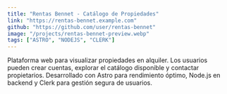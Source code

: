 ```yaml
---
title: "Rentas Bennet - Catálogo de Propiedades"
link: "https://rentas-bennet.example.com"
github: "https://github.com/user/rentas-bennet"
image: "/projects/rentas-bennet-preview.webp"
tags: ["ASTRO", "NODEJS", "CLERK"]
---
```


Plataforma web para visualizar propiedades en alquiler. Los usuarios pueden crear cuentas, explorar el catálogo disponible y contactar propietarios. Desarrollado con Astro para rendimiento óptimo, Node.js en backend y Clerk para gestión segura de usuarios.
